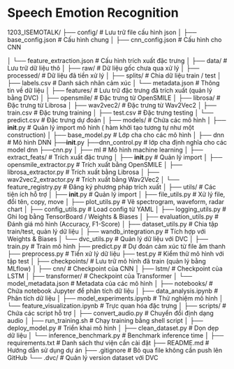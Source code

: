 # Speech Emotion Recognition


1203_ISEMOTALK/
├── config/                     # Lưu trữ file cấu hình json
│   ├── base_config.json        # Cấu hình chung
│   ├── cnn_config.json         # Cấu hình cho CNN

│   └── feature_extraction.json  # Cấu hình trích xuất đặc trưng
│
├── data/                        # Lưu trữ dữ liệu thô
│   ├── raw/                     # Dữ liệu gốc chưa qua xử lý
│   ├── processed/               # Dữ liệu đã tiền xử lý
│   ├── splits/                  # Chia dữ liệu train / test
│   ├── labels.csv               # Danh sách nhãn cảm xúc
│   └── metadata.json            # Thông tin về dữ liệu
│
├── features/                    #  Lưu trữ đặc trưng đã trích xuất (quản lý bằng DVC)
│   ├── opensmile/               # Đặc trưng từ OpenSMILE
│   ├── librosa/                 # Đặc trưng từ Librosa
│   ├── wav2vec2/                # Đặc trưng từ Wav2Vec2
│   ├── train.csv                # Đặc trưng training
│   ├── test.csv                 # Đặc trưng testing
│   └── predict.csv              # Đặc trưng dự đoán
│
├── models/                      #  Chứa các mô hình
│   ├── __init__.py              # Quản lý import mô hình ( hàm khởi tạo tương tự như một construction)
│   ├── base_model.py            # Lớp cha cho các mô hình
│   ├── dnn                      # Mô hình DNN
        ├──__init__.py
        ├──dnn_control.py        # lớp cha định nghĩa cho các model dnn
        ├──cnn.py
│   ├── ml                       # Mô hình machine learning
│
├── extract_feats/               #  Trích xuất đặc trưng
│   ├── __init__.py              # Quản lý import
│   ├── opensmile_extractor.py   # Trích xuất bằng OpenSMILE
│   ├── librosa_extractor.py     # Trích xuất bằng Librosa
│   ├── wav2vec2_extractor.py    # Trích xuất bằng Wav2Vec2
│   └── feature_registry.py      # Đăng ký phương pháp trích xuất
│
├── utils/                       #  Các tiện ích hỗ trợ
│   ├── __init__.py              # Quản lý import
│   ├── file_utils.py            # Xử lý file, đổi tên, copy, move
│   ├── plot_utils.py            # Vẽ spectrogram, waveform, radar chart
│   ├── config_utils.py          # Load config từ YAML
│   ├── logging_utils.py         # Ghi log bằng TensorBoard / Weights & Biases
│   ├── evaluation_utils.py      # Đánh giá mô hình (Accuracy, F1-Score)
│   ├── dataset_utils.py         # Chia tập train/test, quản lý dữ liệu
│   ├── wandb_integration.py     # Tích hợp với Weights & Biases
│   └── dvc_utils.py             # Quản lý dữ liệu với DVC
│
├── train.py                     #  Train mô hình
├── predict.py                   #  Dự đoán cảm xúc từ file âm thanh
├── preprocess.py                #  Tiền xử lý dữ liệu
├── test.py                      #  Kiểm thử mô hình với tập test
│
├── checkpoints/                  #  Lưu trữ mô hình đã train (quản lý bằng MLflow)
│   ├── cnn/                      # Checkpoint của CNN
│   ├── lstm/                     # Checkpoint của LSTM
│   ├── transformer/              # Checkpoint của Transformer
│   └── model_metadata.json       # Metadata của các mô hình
│
├── notebooks/                    #  Chứa notebook Jupyter để phân tích dữ liệu
│   ├── data_analysis.ipynb       # Phân tích dữ liệu
│   ├── model_experiments.ipynb   # Thử nghiệm mô hình
│   └── feature_visualization.ipynb # Trực quan hóa đặc trưng
│
├── scripts/                      #  Chứa các script hỗ trợ
│   ├── convert_audio.py          # Chuyển đổi định dạng audio
│   ├── run_training.sh           # Chạy training bằng shell script
│   ├── deploy_model.py           # Triển khai mô hình
│   ├── clean_dataset.py          # Dọn dẹp dữ liệu
│   └── inference_benchmark.py    # Benchmark inference time
│
├── requirements.txt              #  Danh sách thư viện cần cài đặt
├── README.md                     #  Hướng dẫn sử dụng dự án
├── .gitignore                    #  Bỏ qua file không cần push lên GitHub
└── .dvc/                         #  Quản lý version dataset với DVC



